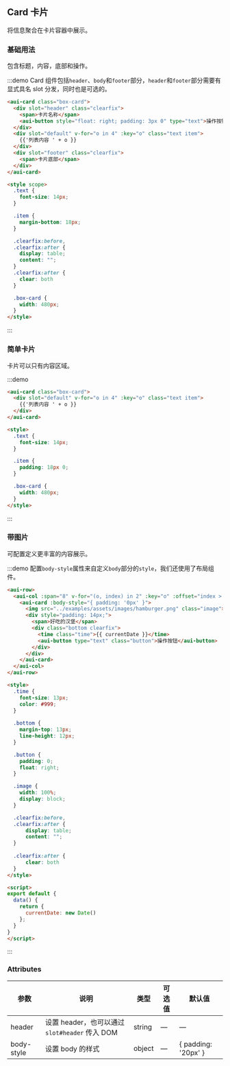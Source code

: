 ## Card 卡片
将信息聚合在卡片容器中展示。

### 基础用法


包含标题，内容，底部和操作。

:::demo Card 组件包括`header`、`body`和`footer`部分，`header`和`footer`部分需要有显式具名 slot 分发，同时也是可选的。
```html
<aui-card class="box-card">
  <div slot="header" class="clearfix">
    <span>卡片名称</span>
    <aui-button style="float: right; padding: 3px 0" type="text">操作按钮</aui-button>
  </div>
  <div slot="default" v-for="o in 4" :key="o" class="text item">
    {{'列表内容 ' + o }}
  </div>
  <div slot="footer" class="clearfix">
    <span>卡片底部</span>
  </div>
</aui-card>

<style scope>
  .text {
    font-size: 14px;
  }

  .item {
    margin-bottom: 18px;
  }

  .clearfix:before,
  .clearfix:after {
    display: table;
    content: "";
  }
  .clearfix:after {
    clear: both
  }

  .box-card {
    width: 480px;
  }
</style>
```
:::

### 简单卡片

卡片可以只有内容区域。

:::demo
```html
<aui-card class="box-card">
  <div slot="default" v-for="o in 4" :key="o" class="text item">
    {{'列表内容 ' + o }}
  </div>
</aui-card>

<style>
  .text {
    font-size: 14px;
  }

  .item {
    padding: 18px 0;
  }

  .box-card {
    width: 480px;
  }
</style>
```
:::

### 带图片

可配置定义更丰富的内容展示。

:::demo 配置`body-style`属性来自定义`body`部分的`style`，我们还使用了布局组件。
```html
<aui-row>
  <aui-col :span="8" v-for="(o, index) in 2" :key="o" :offset="index > 0 ? 2 : 0">
    <aui-card :body-style="{ padding: '0px' }">
      <img src="../examples/assets/images/hamburger.png" class="image">
      <div style="padding: 14px;">
        <span>好吃的汉堡</span>
        <div class="bottom clearfix">
          <time class="time">{{ currentDate }}</time>
          <aui-button type="text" class="button">操作按钮</aui-button>
        </div>
      </div>
    </aui-card>
  </aui-col>
</aui-row>

<style>
  .time {
    font-size: 13px;
    color: #999;
  }
  
  .bottom {
    margin-top: 13px;
    line-height: 12px;
  }

  .button {
    padding: 0;
    float: right;
  }

  .image {
    width: 100%;
    display: block;
  }

  .clearfix:before,
  .clearfix:after {
      display: table;
      content: "";
  }
  
  .clearfix:after {
      clear: both
  }
</style>

<script>
export default {
  data() {
    return {
      currentDate: new Date()
    };
  }
}
</script>
```
:::

### Attributes
| 参数      | 说明    | 类型      | 可选值       | 默认值   |
|---------- |-------- |---------- |-------------  |-------- |
| header | 设置 header，也可以通过 `slot#header` 传入 DOM | string| — | — |
| body-style | 设置 body 的样式| object| — | { padding: '20px' } |